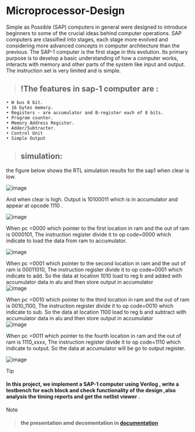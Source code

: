# Microprocessor-Design
Simple as Possible (SAP) computers in general were designed to introduce beginners to some of the crucial ideas behind computer operations. SAP computers are classified into stages, each stage more evolved and considering more advanced concepts in computer architecture than the previous. 
The SAP-1 computer is the first stage in this evolution. Its primary purpose is to develop a basic understanding of how a computer works, interacts with memory and other parts of the system like input and output. The instruction set is very limited and is simple. 
> ## !The features in sap-1 computer are :
```
• W bus 8 bit. 
• 16 bytes memory. 
• Registers - are accumulator and B-register each of 8 bits. 
• Program counter. 
• Memory Address Register. 
• Adder/Subtracter. 
• Control Unit 
• Simple Output
```
> ## simulation:
the figure below shows the RTL simulation results for the sap1 when clear is low. 

![image](https://github.com/AbdelrahmanKhaled826/Microprocessor-Design/assets/66374409/8dc745a4-1449-4a8d-98a3-8edd1e61a16d)

And when clear is high. Output is 10100011 which is in accumulator and  appear at opcode 1110 .  

![image](https://github.com/AbdelrahmanKhaled826/Microprocessor-Design/assets/66374409/b0b98374-8de7-4be5-b19f-db7ab81c85d5)


When pc =0000 which pointer to the first location in ram and the out of ram is 0000101, The instruction register divide it to op code=0000 which indicate to load the data from  ram to accumulator. 

 ![image](https://github.com/AbdelrahmanKhaled826/Microprocessor-Design/assets/66374409/cef7bd48-e236-4b8b-a949-95e2e750a90a)

When pc =0001 which pointer to the second location in ram and the out of ram is 00011010, The instruction register divide it to op code=0001 which indicate to add. So the data at location 1010 load to reg b and added with accumulator data in alu and then store output in accumulator  
![image](https://github.com/AbdelrahmanKhaled826/Microprocessor-Design/assets/66374409/83a96c82-84a6-4077-9f50-99ab8509fda7)

When  pc =0010 which pointer to the third location in ram and the out of ram is 0010_1100, The instruction register divide it to op code=0010 which indicate to sub. So the data at location 1100 load to reg b and subtract with accumulator data in alu and then  store output in accumulator  
 ![image](https://github.com/AbdelrahmanKhaled826/Microprocessor-Design/assets/66374409/791d18db-3bcb-4720-b86c-17826beed7e8)

When  pc =0011 which pointer to the fourth location in ram and the out of ram is 1110_xxxx, The instruction register divide it to op code=1110 which indicate to output. So the data at  accumulator will be go to output register.

![image](https://github.com/AbdelrahmanKhaled826/Microprocessor-Design/assets/66374409/022d6c64-b420-4f1f-b082-51263917240d)

> [!TIP]
> #### In this project, we implement a SAP-1 computer using Verilog , write a testbench for each block  and check functionality of the design ,also analysis the timing  reports  and get the netlist viewer .

> [!NOTE]
> > #### the presentation amd decomentation in [documentation](https://github.com/AbdelrahmanKhaled826/Microprocessor-Design/tree/master/)
